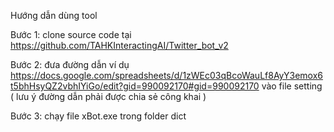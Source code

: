 Hướng dẫn dùng tool

Bước 1: clone source code tại https://github.com/TAHKInteractingAI/Twitter_bot_v2

Bước 2: đưa đường dẫn ví dụ https://docs.google.com/spreadsheets/d/1zWEc03qBcoWauLf8AyY3emox6t5bhHsyQZ2vbhIYiGo/edit?gid=990092170#gid=990092170 vào file setting ( lưu ý đường dẫn phải được chia sẻ công khai ) 

Bước 3: chạy file xBot.exe trong folder dict





        

        




